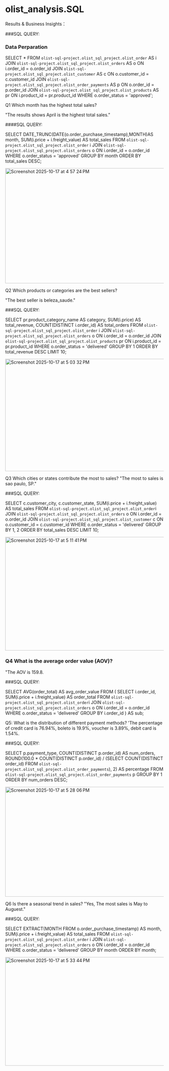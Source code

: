 # olist_analysis.SQL
 Results & Business Insights：
 
 ###SQL QUERY:

 ### Data Perparation ###
 
 SELECT *
FROM `olist-sql-project.olist_sql_project.olist_order` AS i
JOIN `olist-sql-project.olist_sql_project.olist_orders` AS o ON i.order_id = o.order_id
JOIN `olist-sql-project.olist_sql_project.olist_customer` AS c ON o.customer_id = c.customer_id
JOIN `olist-sql-project.olist_sql_project.olist_order_payments` AS p ON o.order_id = p.order_id
JOIN `olist-sql-project.olist_sql_project.olist_products` AS pr ON i.product_id = pr.product_id
WHERE o.order_status = 'approved';



 
 Q1 Which month has the highest total sales?
 
 "The results shows April is the highest total sales." 

####SQL QUERY:

SELECT 
  DATE_TRUNC(DATE(o.order_purchase_timestamp),MONTH)AS month,
  SUM(i.price + i.freight_value) AS total_sales
FROM `olist-sql-project.olist_sql_project.olist_order` i
JOIN `olist-sql-project.olist_sql_project.olist_orders` o ON i.order_id = o.order_id
WHERE o.order_status = 'approved'
GROUP BY month
ORDER BY total_sales DESC;



<img width="592" height="366" alt="Screenshot 2025-10-17 at 4 57 24 PM" src="https://github.com/user-attachments/assets/d7c2bbda-370e-44db-b5a3-1923237a4ae0" />









Q2 Which products or categories are the best sellers?

"The best seller is beleza_saude." 

###SQL QUERY:

SELECT 
    pr.product_category_name AS category,
    SUM(i.price) AS total_revenue,
    COUNT(DISTINCT i.order_id) AS total_orders
FROM `olist-sql-project.olist_sql_project.olist_order` i
JOIN `olist-sql-project.olist_sql_project.olist_orders` o ON i.order_id = o.order_id
JOIN `olist-sql-project.olist_sql_project.olist_products` pr ON i.product_id = pr.product_id
WHERE o.order_status = 'delivered'
GROUP BY 1
ORDER BY total_revenue DESC
LIMIT 10;



<img width="573" height="357" alt="Screenshot 2025-10-17 at 5 03 32 PM" src="https://github.com/user-attachments/assets/33b9cde7-7afb-47e9-b78f-5864cf234c70" />









Q3 Which cities or states contribute the most to sales?
"The most to sales is sao paulo, SP." 

###SQL QUERY:

SELECT 
  c.customer_city,
  c.customer_state,
  SUM(i.price + i.freight_value) AS total_sales
FROM `olist-sql-project.olist_sql_project.olist_order`i
JOIN `olist-sql-project.olist_sql_project.olist_orders` o ON i.order_id = o.order_id
JOIN `olist-sql-project.olist_sql_project.olist_customer` c ON o.customer_id = c.customer_id
WHERE o.order_status = 'delivered'
GROUP BY 1, 2
ORDER BY total_sales DESC
LIMIT 10;


<img width="573" height="361" alt="Screenshot 2025-10-17 at 5 11 41 PM" src="https://github.com/user-attachments/assets/04d59f18-7553-4a1c-bd8e-e287fcfd0483" />







### Q4 What is the average order value (AOV)? ###
"The AOV is 159.8.

###SQL QUERY:

SELECT 
    AVG(order_total) AS avg_order_value
FROM (
    SELECT 
        i.order_id,
        SUM(i.price + i.freight_value) AS order_total
    FROM `olist-sql-project.olist_sql_project.olist_order`i
    JOIN `olist-sql-project.olist_sql_project.olist_orders` o ON i.order_id = o.order_id
    WHERE o.order_status = 'delivered'
    GROUP BY i.order_id
) AS sub;








Q5: What is the distribution of different payment methods? 
'The percentage of credit card is 76.94%, boleto is 19.9%, voucher is 3.89%, debit card is 1.54%.

###SQL QUERY:

SELECT 
    p.payment_type,
    COUNT(DISTINCT p.order_id) AS num_orders,
    ROUND(100.0 * COUNT(DISTINCT p.order_id) / 
        (SELECT COUNT(DISTINCT order_id) FROM `olist-sql-project.olist_sql_project.olist_order_payments`), 2) AS percentage
FROM `olist-sql-project.olist_sql_project.olist_order_payments` p
GROUP BY 1
ORDER BY num_orders DESC;



<img width="587" height="349" alt="Screenshot 2025-10-17 at 5 28 06 PM" src="https://github.com/user-attachments/assets/ba1290b3-c420-49ea-8078-3343c0bfc668" />





Q6 Is there a seasonal trend in sales?
"Yes, The most sales is May to Auguest."


###SQL QUERY:

SELECT 
    EXTRACT(MONTH FROM o.order_purchase_timestamp) AS month,
    SUM(i.price + i.freight_value) AS total_sales
FROM `olist-sql-project.olist_sql_project.olist_order` i
JOIN `olist-sql-project.olist_sql_project.olist_orders` o ON i.order_id = o.order_id
WHERE o.order_status = 'delivered'
GROUP BY month
ORDER BY month;



<img width="582" height="345" alt="Screenshot 2025-10-17 at 5 33 44 PM" src="https://github.com/user-attachments/assets/09c7b71c-6c74-4d09-a157-8b5d149058b2" />





